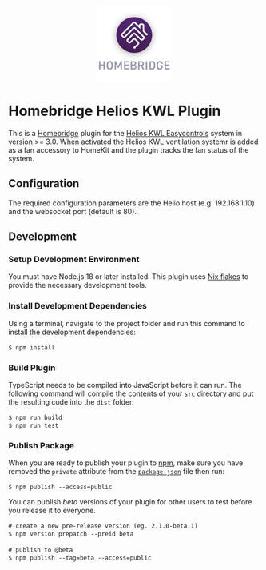 <p align="center">
<img src="https://github.com/homebridge/branding/raw/latest/logos/homebridge-wordmark-logo-vertical.png" width="150">
</p>

# Homebridge Helios KWL Plugin

This is a [Homebridge](https://homebridge.io/) plugin for the [Helios KWL Easycontrols](https://www.easycontrols.net/de/) system in version >= 3.0.
When activated the Helios KWL ventilation systemr is added as a fan accessory to HomeKit and the plugin tracks the fan status of the system.

## Configuration

The required configuration parameters are the Helio host (e.g. 192.168.1.10) and the websocket port (default is 80).

## Development

### Setup Development Environment

You must have Node.js 18 or later installed. This plugin uses [Nix flakes](https://nixos.wiki/wiki/Flakes) to provide the necessary development tools.

### Install Development Dependencies

Using a terminal, navigate to the project folder and run this command to install the development dependencies:

```shell
$ npm install
```

### Build Plugin

TypeScript needs to be compiled into JavaScript before it can run. The following command will compile the contents of your [`src`](./src) directory and put the resulting code into the `dist` folder.

```shell
$ npm run build
$ npm run test
```

### Publish Package

When you are ready to publish your plugin to [npm](https://www.npmjs.com/), make sure you have removed the `private` attribute from the [`package.json`](./package.json) file then run:

```shell
$ npm publish --access=public
```

You can publish *beta* versions of your plugin for other users to test before you release it to everyone.

```shell
# create a new pre-release version (eg. 2.1.0-beta.1)
$ npm version prepatch --preid beta

# publish to @beta
$ npm publish --tag=beta --access=public
```
